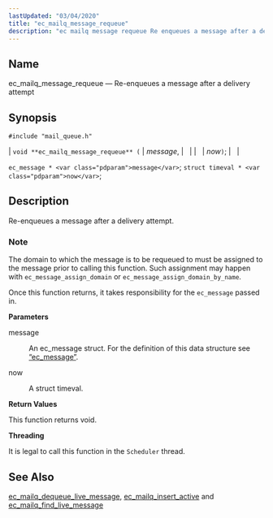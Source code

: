 ```yaml
---
lastUpdated: "03/04/2020"
title: "ec_mailq_message_requeue"
description: "ec mailq message requeue Re enqueues a message after a delivery attempt void ec mailq message requeue message now ec message message struct timeval now Re enqueues a message after a delivery attempt The domain to which the message is to be requeued to must be assigned to the message..."
---
```


<a name="apis.ec_mailq_message_requeue"></a> 
## Name

ec_mailq_message_requeue — Re-enqueues a message after a delivery attempt

## Synopsis

`#include "mail_queue.h"`

| `void **ec_mailq_message_requeue** (` | <var class="pdparam">message</var>, |   |
|   | <var class="pdparam">now</var>`)`; |   |

`ec_message * <var class="pdparam">message</var>`;
`struct timeval * <var class="pdparam">now</var>`;<a name="idp54472976"></a> 
## Description

Re-enqueues a message after a delivery attempt.

### Note

The domain to which the message is to be requeued to must be assigned to the message prior to calling this function. Such assignment may happen with `ec_message_assign_domain` or `ec_message_assign_domain_by_name`.

Once this function returns, it takes responsibility for the `ec_message` passed in.

**<a name="idp54477152"></a> Parameters**

<dl class="variablelist">

<dt>message</dt>

<dd>

An ec_message struct. For the definition of this data structure see [“ec_message”](/momentum/3/3-api/structs-ec-message).

</dd>

<dt>now</dt>

<dd>

A struct timeval.

</dd>

</dl>

**<a name="idp54482320"></a> Return Values**

This function returns void.

**<a name="idp54483232"></a> Threading**

It is legal to call this function in the `Scheduler` thread.

<a name="idp54484768"></a> 
## See Also

[ec_mailq_dequeue_live_message](/momentum/3/3-api/apis-ec-mailq-dequeue-live-message), [ec_mailq_insert_active](/momentum/3/3-api/apis-ec-mailq-insert-active) and [ec_mailq_find_live_message](/momentum/3/3-api/apis-ec-mailq-find-live-message)